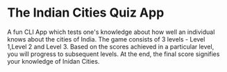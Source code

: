# The Indian Cities Quiz App

 A fun CLI App which tests one's knowledge about how well an individual knows about the cities of India.
 The game consists of 3 levels - Level 1,Level 2 and Level 3.
 Based on the scores achieved in a particular level, you will progress to subsequent levels. 
 At the end, the final score signifies your knowledge of Inidan Cities.
